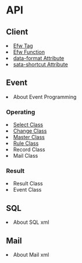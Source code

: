 <H1>API</H1>

<h2>Client</h2>
<li><a href="api_efw_tag.md">Efw Tag</a></li>
<li><a href="api_efw_function.md">Efw Function</a></li>
<li><a href="api_data_format.md">data-format Attribute</a></li>
<li><a href="api_data_shortcut.md">sata-shortcut Attribute</a></li>

<h2>Event</h2>
<li>About Event Programming</li>
<h3>Operating</h3>
<li><a href="api_select.md">Select Class</a></li>
<li><a href="api_change.md">Change Class</a></li>
<li><a href="api_master.md">Master Class</a></li>
<li><a href="api_rule.md">Rule Class</a></li>
<li>Record Class</li>
<li>Mail Class</li>

<h3>Result</h3>
<li>Result Class</li>
<li>Event Class</li>

<h2>SQL</h2>
<li>About SQL xml</li>
<h2>Mail</h2>
<li>About Mail xml</li>